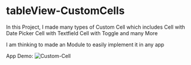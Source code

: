 # tableView-CustomCells

In this Project, I made many types of Custom Cell which includes
Cell with Date Picker
Cell with Textfield
Cell with Toggle and many More

I am thinking to made an Module to easily implement it in any app

App Demo:
![Custom-Cell](https://github.com/panchalrajan/tableView-CustomCells/blob/main/CustomCells.gif)
